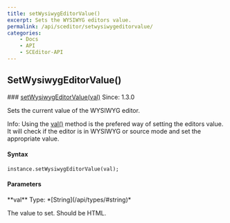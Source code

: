 ```yaml
---
title: setWysiwygEditorValue()
excerpt: Sets the WYSIWYG editors value.
permalink: /api/sceditor/setwysiwygeditorvalue/
categories:
    - Docs
    - API
    - SCEditor-API
---
```

## SetWysiwygEditorValue()

<article class="api method" markdown="1">
### <a id="setWysiwygEditorValue" href="#setWysiwygEditorValue">setWysiwygEditorValue(val)</a> <span class="since">Since: 1.3.0</span>

Sets the current value of the WYSIWYG editor.

<span class="Label Label--info">Info:</span> Using the [val()](/api/sceditor/val/) method is the prefered way of setting the editors value. It will check if the editor is in WYSIWYG or source mode and set the appropriate value.


#### Syntax

	instance.setWysiwygEditorValue(val);


#### Parameters

<div class="parameters">
<div class="parameter" markdown="1">
**val**  
Type: *[String](/api/types/#string)*

The value to set. Should be HTML.
</div>
</div>
</article>


